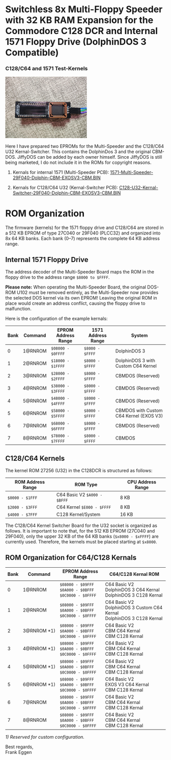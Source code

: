 Switchless 8x Multi-Floppy Speeder with 32 KB RAM Expansion for the Commodore C128 DCR and Internal 1571 Floppy Drive (DolphinDOS 3 Compatible)
=============================================================================================================================================



### C128/C64 and 1571 Test-Kernels

<img title="8x Multi-Floppy-Speeder Kernal Switcher C128DCR" src="https://raw.githubusercontent.com/FraEgg/commodore-c128dcr-1571-switchless-floppydrive-8x-multi-floppy-speeder/refs/heads/main/images/V2.0_U32_Kernal-Switcher-Platine.jpg" alt="8x Multi-Floppy-Speeder Kernal Switcher C128DCR" style="zoom:25%;" data-align="center">

Here I have prepared two EPROMs for the Multi-Speeder and the C128/C64 U32 Kernal-Switcher. This contains the DolphinDos 3 and the original CBM-DOS. JiffyDOS can be added by each owner himself. Since JiffyDOS is still being marketed, I do not include it in the ROMs for copyright reasons.

1. Kernals for internal 1571 (Multi-Speeder PCB): [1571-Multi-Speeder-29F040-Dolphin-CBM-EXOSV3-CBM.BIN](https://github.com/FraEgg/commodore-c128dcr-1571-switchless-floppydrive-8x-multi-floppy-speeder/raw/refs/heads/main/kernals/1571-Multi-Speeder-29F040-Dolphin-CBM-EXOSV3-CBM.BIN)

2. Kernals for C128/C64 U32 (Kernal-Switcher PCB): [C128-U32-Kernal-Switcher-29F040-Dolphin-CBM-EXOSV3-CBM.BIN](https://github.com/FraEgg/commodore-c128dcr-1571-switchless-floppydrive-8x-multi-floppy-speeder/raw/refs/heads/main/kernals/C128-U32-Kernal-Switcher-29F040-Dolphin-CBM-EXOSV3-CBM.BIN)
   
   

# ROM Organization

The firmware (kernels) for the 1571 floppy drive and C128/C64 are stored in a 512 KB EPROM of type 27C040 or 29F040 (PLCC32) and organized into 8x 64 KB banks. Each bank (0–7) represents the complete 64 KB address range.



## Internal 1571 Floppy Drive

The address decoder of the Multi-Speeder Board maps the ROM in the floppy drive to the address range `$8000 to $FFFF`.

**Please note:** When operating the Multi-Speeder Board, the original DOS-ROM U102 must be removed entirely, as the Multi-Speeder now provides the selected DOS kernel via its own EPROM! Leaving the original ROM in place would create an address conflict, causing the floppy drive to malfunction.



Here is the configuration of the example kernals:

| Bank | Command | EPROM Address Range | 1571 Address Range | System                                  |
| ---- | ------- | ------------------- | ------------------ | --------------------------------------- |
| 0    | 1@RNROM | `$08000 - $0FFFF`   | `$8000 - $FFFF`    | DolphinDOS 3                            |
| 1    | 2@RNROM | `$18000 - $1FFFF`   | `$8000 - $FFFF`    | DolphinDOS 3 with Custom C64 Kernel     |
| 2    | 3@RNROM | `$28000 - $2FFFF`   | `$8000 - $FFFF`    | CBMDOS (Reserved)                       |
| 3    | 4@RNROM | `$38000 - $3FFFF`   | `$8000 - $FFFF`    | CBMDOS (Reserved)                       |
| 4    | 5@RNROM | `$48000 - $4FFFF`   | `$8000 - $FFFF`    | CBMDOS (Reserved)                       |
| 5    | 6@RNROM | `$58000 - $5FFFF`   | `$8000 - $FFFF`    | CBMDOS with Custom C64 Kernel (EXOS V3) |
| 6    | 7@RNROM | `$68000 - $6FFFF`   | `$8000 - $FFFF`    | CBMDOS (Reserved)                       |
| 7    | 8@RNROM | `$78000 - $7FFFF`   | `$8000 - $FFFF`    | CBMDOS                                  |



## C128/C64 Kernels

The kernel ROM 27256 (U32) in the C128DCR is structured as follows:

| ROM Address Range | ROM Type                     | CPU Address Range |
| ----------------- | ---------------------------- | ----------------- |
| `$0000 - $1FFF`   | C64 Basic V2 `$A000 - $BFFF` | 8 KB              |
| `$2000 - $3FFF`   | C64 Kernel `$E000 - $FFFF`   | 8 KB              |
| `$4000 - $7FFF`   | C128 Kernel/System           | 16 KB             |

The C128/C64 Kernel Switcher Board for the U32 socket is organized as follows. It is important to note that, for the 512 KB EPROM (27C040 and 29F040), only the upper 32 KB of the 64 KB banks (`$x8000 - $xFFFF`) are currently used. Therefore, the kernels must be placed starting at `$x8000`.



## ROM Organization for C64/C128 Kernals

| Bank | Command     | EPROM Address Range                                            | C64/C128 Kernal ROM                                                          |
| ---- | ----------- | -------------------------------------------------------------- | ---------------------------------------------------------------------------- |
| 0    | 1@RNROM     | `$08000 - $09FFF`<br/>`$0A000 - $0BFFF`<br/>`$0C0000 - $0FFFF` | C64 Basic V2<br/>DolphinDOS 3 C64 Kernal<br/>DolphinDOS 3 C128 Kernal        |
| 1    | 2@RNROM     | `$08000 - $09FFF`<br/>`$0A000 - $0BFFF`<br/>`$0C0000 - $0FFFF` | C64 Basic V2<br/>DolphinDOS 3 Custom C64 Kernal<br/>DolphinDOS 3 C128 Kernal |
| 2    | 3@RNROM *1) | `$08000 - $09FFF`<br/>`$0A000 - $0BFFF`<br/>`$0C0000 - $0FFFF` | C64 Basic V2<br/>CBM C64 Kernal<br/>CBM C128 Kernal                          |
| 3    | 4@RNROM *1) | `$08000 - $09FFF`<br/>`$0A000 - $0BFFF`<br/>`$0C0000 - $0FFFF` | C64 Basic V2<br/>CBM C64 Kernal<br/>CBM C128 Kernal                          |
| 4    | 5@RNROM *1) | `$08000 - $09FFF`<br/>`$0A000 - $0BFFF`<br/>`$0C0000 - $0FFFF` | C64 Basic V2<br/>CBM C64 Kernal<br/>CBM C128 Kernal                          |
| 5    | 6@RNROM *1) | `$08000 - $09FFF`<br/>`$0A000 - $0BFFF`<br/>`$0C0000 - $0FFFF` | C64 Basic V2<br/>EXOS V3 C64 Kernal<br/>CBM C128 Kernal                      |
| 6    | 7@RNROM     | `$08000 - $09FFF`<br/>`$0A000 - $0BFFF`<br/>`$0C0000 - $0FFFF` | C64 Basic V2<br/>CBM C64 Kernal<br/>CBM C128 Kernal                          |
| 7    | 8@RNROM     | `$08000 - $09FFF`<br/>`$0A000 - $0BFFF`<br/>`$0C0000 - $0FFFF` | C64 Basic V2<br/>CBM C64 Kernal<br/>CBM C128 Kernal                          |

_1) Reserved for custom configuration._



Best regards,  
Frank Eggen
